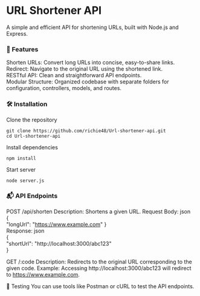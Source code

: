 # URL Shortener API
A simple and efficient API for shortening URLs, built with Node.js and Express.

### 🚀 Features
Shorten URLs: Convert long URLs into concise, easy-to-share links.   
Redirect: Navigate to the original URL using the shortened link.   
RESTful API: Clean and straightforward API endpoints.   
Modular Structure: Organized codebase with separate folders for configuration, controllers, models, and routes.   

### 🛠️ Installation
Clone the repository
```
git clone https://github.com/richie48/Url-shortener-api.git
cd Url-shortener-api
```
Install dependencies
```
npm install
```
Start server
```
node server.js
```

### 📬 API Endpoints
POST /api/shorten
Description: Shortens a given URL.
Request Body: json   
{   
  "longUrl": "https://www.example.com"
}   
Response: json   
{   
  "shortUrl": "http://localhost:3000/abc123"   
}  
    
GET /:code
Description: Redirects to the original URL corresponding to the given code.
Example: Accessing http://localhost:3000/abc123 will redirect to https://www.example.com.

🧪 Testing
You can use tools like Postman or cURL to test the API endpoints.
